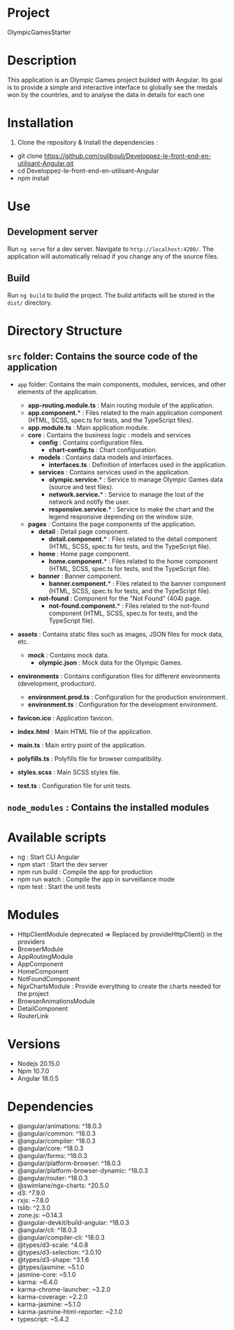 # Project
OlympicGamesStarter

# Description
This application is an Olympic Games project builded with Angular. Its goal is to provide a simple and interactive interface to globally see the medals won by the countries, and to analyse the data in details for each one


# Installation
1. Clone the repository & Install the dependencies : 
- git clone https://github.com/oulibouli/Developpez-le-front-end-en-utilisant-Angular.git 
- cd Developpez-le-front-end-en-utilisant-Angular 
- npm install

# Use
## Development server

Run `ng serve` for a dev server. Navigate to `http://localhost:4200/`. The application will automatically reload if you change any of the source files.

## Build

Run `ng build` to build the project. The build artifacts will be stored in the `dist/` directory.

# Directory Structure

## `src` folder: Contains the source code of the application

- `app` folder: Contains the main components, modules, services, and other elements of the application.
  - **app-routing.module.ts** : Main routing module of the application.
  - **app.component.*** : Files related to the main application component (HTML, SCSS, spec.ts for tests, and the TypeScript files).
  - **app.module.ts** : Main application module.
  - **core** :  Contains the business logic : models and services
    - **config** : Contains configuration files.
      - **chart-config.ts** : Chart configuration.
    - **models** : Contains data models and interfaces.
      - **interfaces.ts** : Definition of interfaces used in the application.
    - **services** : Contains services used in the application.
      - **olympic.service.*** : Service to manage Olympic Games data (source and test files).
      - **network.service.*** : Service to manage the lost of the network and notify the user.
      - **responsive.service.*** : Service to make the chart and the legend responsive depending on the window size.
  - **pages** : Contains the page components of the application.
    - **detail** : Detail page component.
      - **detail.component.*** : Files related to the detail component (HTML, SCSS, spec.ts for tests, and the TypeScript file).
    - **home** : Home page component.
      - **home.component.*** : Files related to the home component (HTML, SCSS, spec.ts for tests, and the TypeScript file).
    - **banner** : Banner component.
      - **banner.component.*** : Files related to the banner component (HTML, SCSS, spec.ts for tests, and the TypeScript file).
    - **not-found** : Component for the "Not Found" (404) page.
      - **not-found.component.*** : Files related to the not-found component (HTML, SCSS, spec.ts for tests, and the TypeScript file).

- **assets** : Contains static files such as images, JSON files for mock data, etc.
  - **mock** : Contains mock data.
    - **olympic.json** : Mock data for the Olympic Games.

- **environments** : Contains configuration files for different environments (development, production).
  - **environment.prod.ts** : Configuration for the production environment.
  - **environment.ts** : Configuration for the development environment.

- **favicon.ico** : Application favicon.
- **index.html** : Main HTML file of the application.
- **main.ts** : Main entry point of the application.
- **polyfills.ts** : Polyfills file for browser compatibility.
- **styles.scss** : Main SCSS styles file.
- **test.ts** : Configuration file for unit tests.

## `node_modules` : Contains the installed modules

# Available scripts
- ng : Start CLI Angular
- npm start : Start the dev server
- npm run build : Compile the app for production
- npm run  watch : Compile the app in surveillance mode
- npm test : Start the unit tests

# Modules

- HttpClientModule deprecated => Replaced by provideHttpClient() in the providers
- BrowserModule
- AppRoutingModule
- AppComponent
- HomeComponent
- NotFoundComponent
- NgxChartsModule : Provide everything to create the charts needed for the project
- BrowserAnimationsModule
- DetailComponent
- RouterLink

# Versions
* Nodejs 20.15.0
* Npm 10.7.0
* Angular 18.0.5

# Dependencies
* @angular/animations: ^18.0.3
* @angular/common: ^18.0.3
* @angular/compiler: ^18.0.3
* @angular/core: ^18.0.3
* @angular/forms: ^18.0.3
* @angular/platform-browser: ^18.0.3
* @angular/platform-browser-dynamic: ^18.0.3
* @angular/router: ^18.0.3
* @swimlane/ngx-charts: ^20.5.0
* d3: ^7.9.0
* rxjs: ~7.8.0
* tslib: ^2.3.0
* zone.js: ~0.14.3
* @angular-devkit/build-angular: ^18.0.3
* @angular/cli: ^18.0.3
* @angular/compiler-cli: ^18.0.3
* @types/d3-scale: ^4.0.8
* @types/d3-selection: ^3.0.10
* @types/d3-shape: ^3.1.6
* @types/jasmine: ~5.1.0
* jasmine-core: ~5.1.0
* karma: ~6.4.0
* karma-chrome-launcher: ~3.2.0
* karma-coverage: ~2.2.0
* karma-jasmine: ~5.1.0
* karma-jasmine-html-reporter: ~2.1.0
* typescript: ~5.4.2
